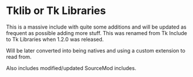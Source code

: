 # Tklib or Tk Libraries
This is a massive include with quite some additions and will be updated as frequent as possible adding more stuff.
This was renamed from Tk Include to Tk Libraries when 1.2.0 was released.

Will be later converted into being natives and using a custom extension to read from.

Also includes modified/updated SourceMod includes.
